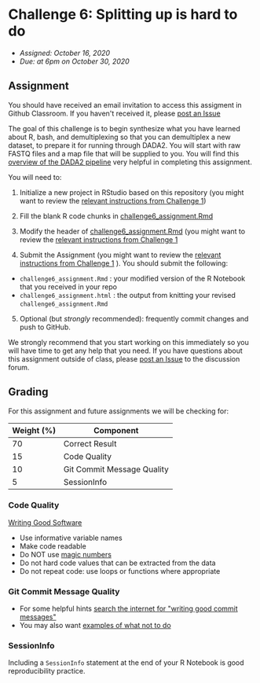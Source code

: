 # Challenge 6: Splitting up is hard to do
- *Assigned: October 16, 2020*
- *Due: at 6pm on October 30, 2020*

## Assignment
You should have received an email invitation to access this assigment in Github Classroom.  If you haven't received it, please [post an Issue](https://github.com/IBIEM/community/issues)

The goal of this challenge is to begin synthesize what you have learned about R, bash, and demultiplexing so that you can demultiplex a new dataset, to prepare it for running through DADA2.  You will start with raw FASTQ files and a map file that will be supplied to you.  You will find this [overview of the DADA2 pipeline](https://github.com/ibiem-2020/ibiem_2020_material/blob/master/content/lessons/dada2_pipeline_toc.md) very helpful in completing this assignment.

You will need to:

1. Initialize a new project in RStudio based on this repository (you might want to review the [relevant instructions from Challenge 1](https://github.com/IBIEM/challenge_1/blob/master/README.Rmd#initialize-a-new-project))

2. Fill the blank R code chunks in [challenge6_assignment.Rmd](challenge6_assignment.Rmd)

3. Modify the header of [challenge6_assignment.Rmd](challenge6_assignment.Rmd) (you might want to review the [relevant instructions from Challenge 1](https://github.com/IBIEM/challenge_1/blob/master/README.Rmd#modify-the-header)

4. Submit the Assignment (you might want to review the [relevant instructions from Challenge 1](https://github.com/IBIEM/challenge_1/blob/master/README.Rmd#submitting-the-assignment) ).  You should submit the following:
  - `challenge6_assignment.Rmd` : your modified version of the R Notebook that you received in your repo
  - `challenge6_assignment.html` : the output from knitting your revised `challenge6_assignment.Rmd`

5. Optional (but *strongly* recommended): frequently commit changes and push to GitHub.

We strongly recommend that you start working on this immediately so you will have time to get any help that you need.  If you have questions about this assignment outside of class, please [post an Issue](https://github.com/IBIEM/community/issues) to the discussion forum.


## Grading
For this assignment and future assignments we will be checking for:

| Weight (%) | Component                  |
|------------|----------------------------|
|         70 | Correct Result             |
|         15 | Code Quality               |
|         10 | Git Commit Message Quality |
|          5 | SessionInfo                |

### Code Quality
[Writing Good Software](http://swcarpentry.github.io/r-novice-gapminder/16-wrap-up/index.html)

  - Use informative variable names
  - Make code readable
  - Do NOT use [magic numbers](https://en.wikipedia.org/wiki/Magic_number_(programming)#Unnamed_numerical_constants)
  - Do not hard code values that can be extracted from the data
  - Do not repeat code: use loops or functions where appropriate

### Git Commit Message Quality
  - For some helpful hints [search the internet for "writing good commit messages"](https://duckduckgo.com/?q=writing+good+commit+messages)
  - You may also want [examples of what not to do](https://xkcd.com/1296/)

### SessionInfo
Including a `SessionInfo` statement at the end of your R Notebook is good reproducibility practice.

